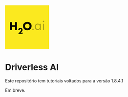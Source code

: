 ![h2o-ai-logo-plain](https://github.com/h2oai/tutorials/blob/master/.github/h2o-ai-logo-plain.png)

# Driverless AI

Este repositório tem tutoriais voltados para a versão 1.8.4.1

Em breve.
